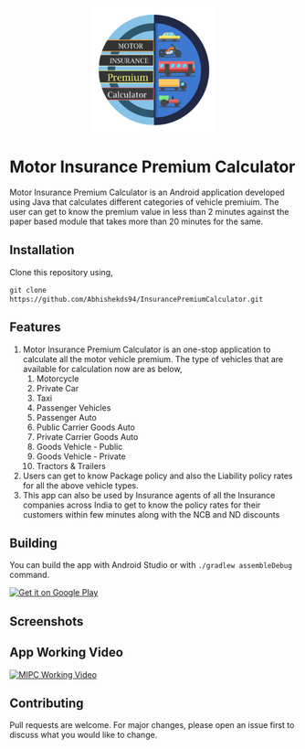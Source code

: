 <p align="center">
	<img src="https://github.com/Abhishekds94/InsurancePremiumCalculator/blob/master/app/src/main/res/drawable/applogo.png" width="220">
</p>

# Motor Insurance Premium Calculator

Motor Insurance Premium Calculator is an Android application developed using Java that calculates different categories of vehicle premiuim. The user can get to know the premium value in less than 2 minutes against the paper based module that takes more than 20 minutes for the same.

## Installation

Clone this repository using,

```
git clone https://github.com/Abhishekds94/InsurancePremiumCalculator.git
```

## Features

1. Motor Insurance Premium Calculator is an one-stop application to calculate all the motor vehicle premium.
The type of vehicles that are available for calculation now are as below,
	1. Motorcycle
	2. Private Car
	3. Taxi
	4. Passenger Vehicles
	5. Passenger Auto
	6. Public Carrier Goods Auto
	7. Private Carrier Goods Auto
	8. Goods Vehicle - Public
	9. Goods Vehicle - Private
	10. Tractors & Trailers	
2. Users can get to know Package policy and also the Liability policy rates for all the above vehicle types.
3. This app can also be used by Insurance agents of all the Insurance companies across India to get to know the policy rates for their customers within few minutes along with the NCB and ND discounts

## Building

You can build the app with Android Studio or with `./gradlew assembleDebug` command.

<a href="https://play.google.com/store/apps/details?id=com.avidprogrammers.insurancepremiumcalculator">
    <img alt="Get it on Google Play"
        height="80"
        src="https://play.google.com/intl/en_us/badges/images/generic/en_badge_web_generic.png" />
</a>  

## Screenshots

## App Working Video

<a href="https://abhishekds.site/androidProjects/mipc/video.jpg">
    <img alt="MIPC Working Video"
        height="80"
        src="https://youtu.be/DKGeOHW02gs" />
</a> 

## Contributing
Pull requests are welcome. For major changes, please open an issue first to discuss what you would like to change.
